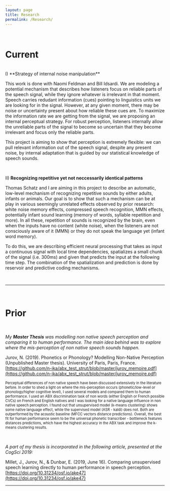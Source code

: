 ```yaml
---
layout: page
title: Research
permalink: /Research/
---
```


<br>

# **Current**
<br>
I) **Strategy of internal noise manipulation**

This work is done with Naomi Feldman and Bill Idsardi. We are modeling a potential mechanism that describes how listeners focus on reliable parts of the speech signal, while they ignore whatever is irrelevant in that moment. Speech carries redudant information (cues) pointing to linguistics units we are looking for in the signal. However, at any given moment, there may be noise or uncertainty present about how reliable these cues are. To maximize the information rate we are getting from the signal, we are proposing an internal perceptual strategy. For robust perception, listeners internally allow the unreliable parts of the signal to become so uncertain that they become irrelevant and focus only the reliable parts.

This project is aiming to show that perception is extremely flexible: we can pull relevant information out of the speech signal, despite any present noise, by internal adaptation that is guided by our statistical knowledge of speech sounds. 

<br>

II) **Recognizing repetitive yet not neccessarily identical patterns**

Thomas Schatz and I are aiming in this project to describe an automatic, low-level mechanism of recognizing repetitive sounds by either adults, infants or animals. Our goal is to show that such a mechanism can be at play in various seemingly unrelated effects observed by prior research: white noise memory effects, compressed speech recognition, MMN effects, potentially infant sound learning (memory of words, syllable repetition and more). In all these, repetition of sounds is recognized by the brain, even when the inputs have no content (white noise), when the listeners are not consciously aware of it (MMN) or they do not speak the language yet (infant word memory).

To do this, we are describing efficient neural processing that takes as input a continuous signal with local time dependencies, spatializes a small chunk of the signal (i.e. 300ms) and given that predicts the input at the following time step. The combination of the spatialization and prediction is done by reservoir and predictive coding mechanisms.

<br>

---
<br>

# **Prior**
<br>

*My **Master Thesis** was modelling non native speech perception and comparing it to human performance. The main idea behind was to explore where the mis-perception of non native speech sounds happen.*

Jurov, N. (2019). Phonetics or Phonology? Modelling Non-Native Perception (Unpublished Master thesis). University of Paris, Paris, France. [https://github.com/n-ika/abx_test_strut/blob/master/jurov_memoire.pdf](https://github.com/n-ika/abx_test_strut/blob/master/jurov_memoire.pdf)

<span style="font-size:0.8em;">Perceptual differences of non native speech have been discussed extensively in the literature before. In order to shed a light on where the mis-perception occurs (phonetic/low-level or phonology/higher cognitive level), I used several models and compared them to human performance. I used an ABX discrimination task of non words (either English or French possible CVCs) on French and English natives and I was looking for a native language influence in non native speech perception. I found out that unsupervised model (k-means clustering) shows some native language effect, while the supervised model (ASR - kaldi) does not. Both are outperformed by the acoustic baseline (MFCC vectors distance predictions). Overall, the best fit for human performance seem to be the universal phonetic transcriber - bottleneck features distances predictions, which have the highest accuracy in the ABX task and improve the k-means clustering results.</span>

<br>

*A part of my thesis is incorporated in the following article, presented at the CogSci 2019:*

Millet, J., Jurov, N., & Dunbar, E. (2019, June 16). Comparing unsupervised speech learning directly to human performance in speech perception. [https://doi.org/10.31234/osf.io/ake47](https://doi.org/10.31234/osf.io/ake47)

---
